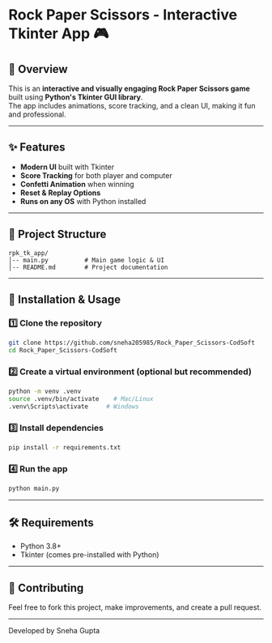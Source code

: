 # Rock Paper Scissors - Interactive Tkinter App 🎮

## 📌 Overview
This is an **interactive and visually engaging Rock Paper Scissors game** built using **Python's Tkinter GUI library**.  
The app includes animations, score tracking, and a clean UI, making it fun and professional.

---

## ✨ Features
- **Modern UI** built with Tkinter
- **Score Tracking** for both player and computer
- **Confetti Animation** when winning
- **Reset & Replay Options**
- **Runs on any OS** with Python installed

---

## 📂 Project Structure
```
rpk_tk_app/
│-- main.py          # Main game logic & UI
│-- README.md        # Project documentation
```

---

## 🚀 Installation & Usage
### 1️⃣ Clone the repository
```bash
git clone https://github.com/sneha205985/Rock_Paper_Scissors-CodSoft
cd Rock_Paper_Scissors-CodSoft
```

### 2️⃣ Create a virtual environment (optional but recommended)
```bash
python -m venv .venv
source .venv/bin/activate    # Mac/Linux
.venv\Scripts\activate     # Windows
```

### 3️⃣ Install dependencies
```bash
pip install -r requirements.txt
```

### 4️⃣ Run the app
```bash
python main.py
```

---

## 🛠 Requirements
- Python 3.8+
- Tkinter (comes pre-installed with Python)

---

## 🤝 Contributing
Feel free to fork this project, make improvements, and create a pull request.

---

Developed by Sneha Gupta
